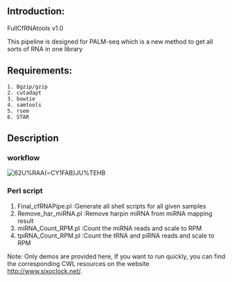 ## Introduction:
FullCfRNAtools v1.0  

This pipeline is designed for PALM-seq which is a new method to get all sorts of RNA in one library  

## Requirements:
	1. Bgzip/gzip  
	2. cutadapt  
	3. bowtie  
	4. samtools  
	5. rsem  
	6. STAR  

## Description
### workflow  
![62U%RAA(~CY1FAB}JU%TEHB](https://user-images.githubusercontent.com/19549825/138585110-124e2ddd-d837-40df-9e5d-77e609b935c9.png)  

### Perl script 
1. Final_cfRNAPipe.pl :Generate all shell scripts for all given samples  
2. Remove_har_miRNA.pl :Remove harpin miRNA from miRNA mapping result  
2. miRNA_Count_RPM.pl :Count the miRNA reads and scale to RPM  
4. tpiRNA_Count_RPM.pl :Count the tRNA and piRNA reads and scale to RPM  

Note: Only demos are provided here, If you want to run quickly, you can find the corresponding CWL resources on the website http://www.sixoclock.net/.
